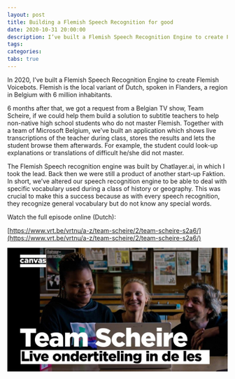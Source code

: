```yaml
---
layout: post
title: Building a Flemish Speech Recognition for good
date: 2020-10-31 20:00:00
description: I’ve built a Flemish Speech Recognition Engine to create Flemish Voicebots. A side project was to subtitle teachers for non-native Flemish speakers in high school.
tags:
categories:
tabs: true
---
```


In 2020, I’ve built a Flemish Speech Recognition Engine to create Flemish Voicebots. Flemish is the local variant of Dutch, spoken in Flanders, a region in Belgium with 6 million inhabitants.

6 months after that, we got a request from a Belgian TV show, Team Scheire, if we could help them build a solution to subtitle teachers to help non-native high school students who do not master Flemish. Together with a team of Microsoft Belgium, we’ve built an application which shows live transcriptions of the teacher during class, stores the results and lets the student browse them afterwards. For example, the student could look-up explanations or translations of difficult he/she did not master.

The Flemish Speech recognition engine was built by Chatlayer.ai, in which I took the lead. Back then we were still a product of another start-up Faktion. In short, we’ve altered our speech recognition engine to be able to deal with specific vocabulary used during a class of history or geography. This was crucial to make this a success because as with every speech recognition, they recognize general vocabulary but do not know any special words.

Watch the full episode online (Dutch):

[https://www.vrt.be/vrtnu/a-z/team-scheire/2/team-scheire-s2a6/](https://www.vrt.be/vrtnu/a-z/team-scheire/2/team-scheire-s2a6/)

<img src="/assets/img/blog_posts/teamscheire-lola.jpg" alt="Building live subtitling for Lola" width="800"/>
